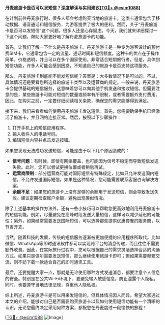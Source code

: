 **丹麦旅游卡是否可以发短信？深度解读与实用建议[[TG💪+ @esim1088](https://t.me/s/esim1088)]**

在计划前往丹麦旅行时，很多人都会考虑购买当地的旅游卡。这类卡通常包含了移动数据、语音通话和短信服务，为游客提供了极大的便利。然而，关于“丹麦旅游卡是否可以发短信”这个问题，很多人还是心存疑虑。今天，我们就来详细探讨一下这个问题，帮助大家更好地了解丹麦旅游卡的功能。

首先，让我们了解一下什么是丹麦旅游卡。丹麦旅游卡是一种专为游客设计的预付费SIM卡，它通常包含一定的流量、通话时间和短信额度。这种卡的优点在于操作简单，价格透明，并且可以在多个国家使用，非常适合短期旅行者。但是，具体到短信功能，许多人可能会感到困惑，不知道自己的旅游卡是否支持这项服务。

那么，丹麦旅游卡到底能不能发短信呢？答案是：大多数情况下是可以的。不过，具体情况还是要看您所选择的旅游卡类型以及运营商的规定。一般来说，丹麦旅游卡会提供基础的短信服务，这意味着您可以向其他手机发送和接收短信。但需要注意的是，某些旅游卡可能对短信的数量或频率有所限制，或者需要额外支付费用。因此，在购买之前，一定要仔细阅读相关条款，确保您的需求能够得到满足。

接下来，我们来看看如何使用丹麦旅游卡发送短信。首先，您需要确保手机已经激活了旅游卡，并且网络连接正常。然后，按照以下步骤操作：

1. 打开手机上的短信应用程序。
2. 输入收件人的电话号码。
3. 编辑短信内容并点击发送按钮。

如果您发现无法成功发送短信，可能是由于以下几个原因造成的：

- **信号问题**：有时候，即使有网络覆盖，也可能因为信号不稳定而导致短信发送失败。此时，您可以尝试更换位置或者稍后再试。
- **运营商限制**：部分运营商可能对国际短信有特殊规定，比如只允许发送国内短信，不允许发送国际短信。如果是这种情况，您可能需要联系客服咨询解决方案。
- **余额不足**：如果您的旅游卡上没有足够的余额用于发送短信，则会导致发送失败。建议定期检查账户余额，避免出现类似情况。

除了上述基本的操作方法外，还有一些小技巧可以帮助您更高效地利用丹麦旅游卡的短信功能。例如，尽量避免在高峰时段发送大量短信，这样可以减少延迟的可能性；另外，如果经常需要发送国际短信，可以选择那些提供优惠套餐的服务商，以节省开支。

当然，随着科技的发展，传统的短信服务逐渐被更加便捷的应用程序所取代。比如微信、WhatsApp等即时通讯软件都可以实现跨平台的消息传递，而且往往不需要额外收费。因此，在实际旅行过程中，您可以根据自己的需求灵活选择合适的沟通方式。如果只是偶尔需要发送短信，那么继续使用旅游卡即可；但如果需要频繁交流，则不妨下载一款适合自己的即时通讯工具。

最后，还要提醒大家一点，那就是无论使用哪种方式发送消息，都要注意个人信息的安全。特别是在公共Wi-Fi环境下，要避免输入敏感信息，防止泄露个人隐私。同时，也要遵守当地法律法规，尊重他人隐私权。

综上所述，丹麦旅游卡是可以用来发短信的，但具体情况因人而异。希望大家通过本文的介绍，能够对自己是否需要购买旅游卡以及如何使用短信功能有一个清晰的认识。无论您最终决定采用何种方案，都祝您在丹麦度过一段愉快的旅程！

[[TG💪+ @esim1088](https://t.me/s/esim1088) ![Image](https://i.postimg.cc/4NQfJmqS/Snipaste-2025-05-13-00-14-12.png)]